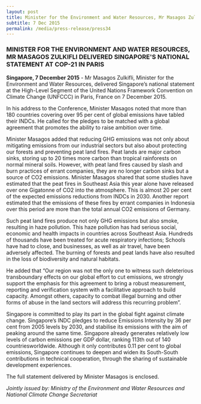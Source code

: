 ```yaml
---
layout: post
title: Minister for the Environment and Water Resources, Mr Masagos Zulkifli delivered Singapore's national statement at COP-21 in Paris
subtitle: 7 Dec 2015
permalink: /media/press-release/press34
---
```


### MINISTER FOR THE ENVIRONMENT AND WATER RESOURCES, MR MASAGOS ZULKIFLI DELIVERED SINGAPORE'S NATIONAL STATEMENT AT COP-21 IN PARIS


**Singapore, 7 December 2015** - Mr Masagos Zulkifli, Minister for the Environment and Water Resources, delivered Singapore’s national statement at the High-Level Segment of the United Nations Framework Convention on Climate Change (UNFCCC) in Paris, France on 7 December 2015.

In his address to the Conference, Minister Masagos noted that more than 180 countries covering over 95 per cent of global emissions have tabled their INDCs. He called for the pledges to be matched with a global agreement that promotes the ability to raise ambition over time.

Minister Masagos added that reducing GHG emissions was not only about mitigating emissions from our industrial sectors but also about protecting our forests and preventing peat land fires.  Peat lands are major carbon sinks, storing up to 20 times more carbon than tropical rainforests on normal mineral soils. However, with peat land fires caused by slash and burn practices of errant companies, they are no longer carbon sinks but a source of CO2 emissions. Minister Masagos shared that some studies have estimated that the peat fires in Southeast Asia this year alone have released over one Gigatonne of CO2 into the atmosphere. This is almost 20 per cent of the expected emissions reductions from INDCs in 2030. Another report estimated that the emissions of these fires by errant companies in Indonesia over this period are more than the total annual CO2 emissions of Germany. 

Such peat land fires produce not only GHG emissions but also smoke, resulting in haze pollution. This haze pollution has had serious social, economic and health impacts in countries across Southeast Asia. Hundreds of thousands have been treated for acute respiratory infections; Schools have had to close, and businesses, as well as air travel, have been adversely affected. The burning of forests and peat lands have also resulted in the loss of biodiversity and natural habitats.

He added that “Our region was not the only one to witness such deleterious transboundary effects on our global effort to cut emissions, we strongly support the emphasis for this agreement to bring a robust measurement, reporting and verification system with a facilitative approach to build capacity. Amongst others, capacity to combat illegal burning and other forms of abuse in the land sectors will address this recurring problem”.

Singapore is committed to play its part in the global fight against climate change. Singapore’s INDC pledges to reduce Emissions Intensity by 36 per cent from 2005 levels by 2030, and stabilise its emissions with the aim of peaking around the same time. Singapore already generates relatively low levels of carbon emissions per GDP dollar, ranking 113th out of 140 countriesworldwide.  Although it only contributes 0.11 per cent to global emissions, Singapore continues to deepen and widen its South-South contributions in technical cooperation, through the sharing of sustainable development experiences.

The full statement delivered by Minister Masagos is enclosed. 

*Jointly issued by: Ministry of the Environment and Water Resources and National Climate Change Secretariat*
